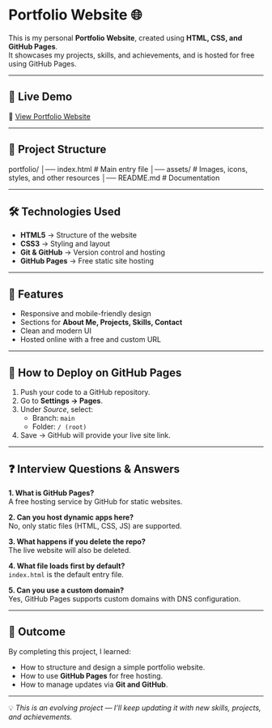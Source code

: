 # Portfolio Website 🌐

This is my personal **Portfolio Website**, created using **HTML, CSS, and GitHub Pages**.  
It showcases my projects, skills, and achievements, and is hosted for free using GitHub Pages.

---

## 🚀 Live Demo
🔗 [View Portfolio Website](https://karna-maddali.github.io/TASK-6-Host-a-Static-Website-with-GitHub-Pages/)  

---

## 📂 Project Structure
portfolio/
│── index.html # Main entry file
│── assets/ # Images, icons, styles, and other resources
│── README.md # Documentation 


---

## 🛠️ Technologies Used
- **HTML5** → Structure of the website  
- **CSS3** → Styling and layout  
- **Git & GitHub** → Version control and hosting  
- **GitHub Pages** → Free static site hosting  

---

## 📌 Features
- Responsive and mobile-friendly design  
- Sections for **About Me, Projects, Skills, Contact**  
- Clean and modern UI  
- Hosted online with a free and custom URL  

---

## 📖 How to Deploy on GitHub Pages
1. Push your code to a GitHub repository.  
2. Go to **Settings → Pages**.  
3. Under *Source*, select:  
   - Branch: `main`  
   - Folder: `/ (root)`  
4. Save → GitHub will provide your live site link.  

---

## ❓ Interview Questions & Answers

**1. What is GitHub Pages?**  
A free hosting service by GitHub for static websites.  

**2. Can you host dynamic apps here?**  
No, only static files (HTML, CSS, JS) are supported.  

**3. What happens if you delete the repo?**  
The live website will also be deleted.  

**4. What file loads first by default?**  
`index.html` is the default entry file.  

**5. Can you use a custom domain?**  
Yes, GitHub Pages supports custom domains with DNS configuration.  

---

## 📌 Outcome
By completing this project, I learned:
- How to structure and design a simple portfolio website.  
- How to use **GitHub Pages** for free hosting.  
- How to manage updates via **Git and GitHub**.  

---

💡 *This is an evolving project — I’ll keep updating it with new skills, projects, and achievements.*
